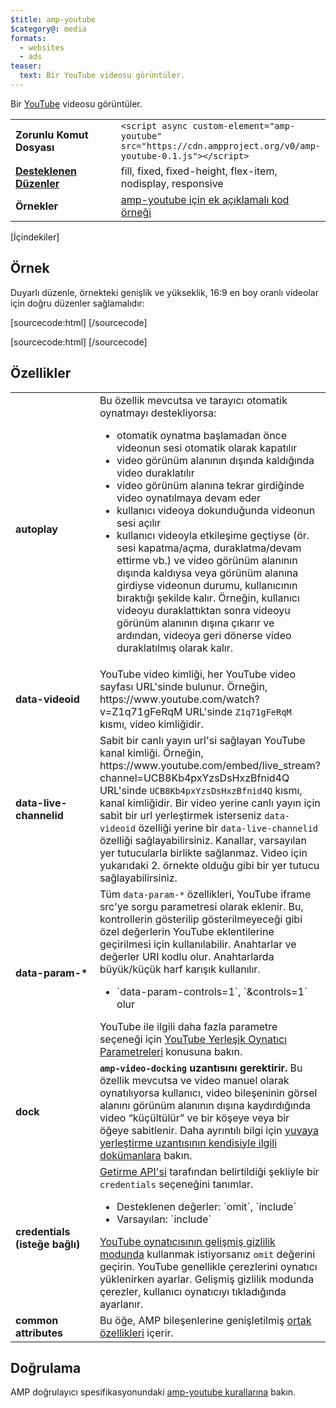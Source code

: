 ```yaml
---
$title: amp-youtube
$category@: media
formats:
  - websites
  - ads
teaser:
  text: Bir YouTube videosu görüntüler.
---
```


<!--
       Copyright 2016 The AMP HTML Authors. All Rights Reserved.

       Licensed under the Apache License, Version 2.0 (the "License");
     you may not use this file except in compliance with the License.
     You may obtain a copy of the License at

     http://www.apache.org/licenses/LICENSE-2.0

     Unless required by applicable law or agreed to in writing, software
     distributed under the License is distributed on an "AS-IS" BASIS,
     WITHOUT WARRANTIES OR CONDITIONS OF ANY KIND, either express or implied.
     See the License for the specific language governing permissions and
     limitations under the License.
-->

Bir [YouTube](https://www.youtube.com/) videosu görüntüler.

<table>
  <tr>
    <td width="40%"><strong>Zorunlu Komut Dosyası</strong></td>
    <td><code>&lt;script async custom-element="amp-youtube" src="https://cdn.ampproject.org/v0/amp-youtube-0.1.js">&lt;/script></code></td>
  </tr>
  <tr>
    <td class="col-fourty"><strong><a href="../../../documentation/guides-and-tutorials/develop/style_and_layout/control_layout.md">Desteklenen Düzenler</a></strong></td>
    <td>fill, fixed, fixed-height, flex-item, nodisplay, responsive</td>
  </tr>
  <tr>
    <td width="40%"><strong>Örnekler</strong></td>
    <td><a href="https://ampbyexample.com/components/amp-youtube/">amp-youtube için ek açıklamalı kod örneği</a></td>
  </tr>
</table>

[İçindekiler]

## Örnek <a name="example"></a>

Duyarlı düzenle, örnekteki genişlik ve yükseklik, 16:9 en boy oranlı videolar için doğru düzenler sağlamalıdır:

[sourcecode:html]
<amp-youtube
    data-videoid="mGENRKrdoGY"
    layout="responsive"
    width="480" height="270"></amp-youtube>
[/sourcecode]

[sourcecode:html]
<amp-youtube
      id="myLiveChannel"
      data-live-channelid="UCB8Kb4pxYzsDsHxzBfnid4Q"
      width="358"
      height="204"
      layout="responsive">
<amp-img
      src="https://i.ytimg.com/vi/Wm1fWz-7nLQ/hqdefault_live.jpg"
      placeholder
      layout="fill"
      />
</amp-youtube>
[/sourcecode]

## Özellikler <a name="attributes"></a>

<table>
  <tr>
    <td width="40%"><strong>autoplay</strong></td>
    <td>Bu özellik mevcutsa ve tarayıcı otomatik oynatmayı destekliyorsa:
      <ul>
        <li>otomatik oynatma başlamadan önce videonun sesi otomatik olarak kapatılır
        </li>
        <li>video görünüm alanının dışında kaldığında video duraklatılır
        </li>
        <li>video görünüm alanına tekrar girdiğinde video oynatılmaya devam eder
        </li>
        <li>kullanıcı videoya dokunduğunda videonun sesi açılır
        </li>
        <li>kullanıcı videoyla etkileşime geçtiyse (ör. sesi kapatma/açma, duraklatma/devam ettirme vb.) ve video görünüm alanının dışında kaldıysa veya görünüm alanına girdiyse videonun durumu, kullanıcının bıraktığı şekilde kalır. Örneğin, kullanıcı videoyu duraklattıktan sonra videoyu görünüm alanının dışına çıkarır ve ardından, videoya geri dönerse video duraklatılmış olarak kalır.
        </li>
      </ul></td>
    </tr>
    <tr>
      <td width="40%"><strong>data-videoid</strong></td>
      <td>YouTube video kimliği, her YouTube video sayfası URL'sinde bulunur.
          Örneğin, https://www.youtube.com/watch?v=Z1q71gFeRqM URL'sinde <code>Z1q71gFeRqM</code> kısmı, video kimliğidir.</td>
      </tr>
      <tr>
        <td width="40%"><strong>data-live-channelid</strong></td>
        <td>Sabit bir canlı yayın url'si sağlayan YouTube kanal kimliği. Örneğin, https://www.youtube.com/embed/live_stream?channel=UCB8Kb4pxYzsDsHxzBfnid4Q URL'sinde <code>UCB8Kb4pxYzsDsHxzBfnid4Q</code> kısmı, kanal kimliğidir. Bir video yerine canlı yayın için sabit bir url yerleştirmek isterseniz <code>data-videoid</code> özelliği yerine bir <code>data-live-channelid</code> özelliği sağlayabilirsiniz. Kanallar, varsayılan yer tutucularla birlikte sağlanmaz. Video için yukarıdaki 2. örnekte olduğu gibi bir yer tutucu sağlayabilirsiniz.</td>
      </tr>
      <tr>
        <td width="40%"><strong>data-param-*</strong></td>
        <td>Tüm <code>data-param-*</code> özellikleri, YouTube iframe src'ye sorgu parametresi olarak eklenir. Bu, kontrollerin gösterilip gösterilmeyeceği gibi özel değerlerin YouTube eklentilerine geçirilmesi için kullanılabilir.
            Anahtarlar ve değerler URI kodlu olur. Anahtarlarda büyük/küçük harf karışık kullanılır.
            <ul>
            <li>`data-param-controls=1`, `&amp;controls=1` olur</li>
          </ul>
          YouTube ile ilgili daha fazla parametre seçeneği için <a href="https://developers.google.com/youtube/player_parameters">YouTube Yerleşik Oynatıcı Parametreleri</a> konusuna bakın.
        </td>
      </tr>
      <tr>
        <td width="40%"><strong>dock</strong></td>
        <td><strong><code>amp-video-docking</code> uzantısını gerektirir.</strong> Bu özellik mevcutsa ve video manuel olarak oynatılıyorsa kullanıcı, video bileşeninin görsel alanını görünüm alanının dışına kaydırdığında video “küçültülür” ve bir köşeye veya bir öğeye sabitlenir.
            Daha ayrıntılı bilgi için <a href="amp-video-docking.md">yuvaya yerleştirme uzantısının kendisiyle ilgili dokümanlara</a> bakın.</td>
        </tr>
        <tr>
          <td width="40%"><strong>credentials (isteğe bağlı)</strong></td>
          <td><a href="https://fetch.spec.whatwg.org/">Getirme API'si</a> tarafından belirtildiği şekliyle bir <code>credentials</code> seçeneğini tanımlar.
            <ul>
              <li>Desteklenen değerler: `omit`, `include`</li>
              <li>Varsayılan: `include`</li>
            </ul>
            <a href="http://www.google.com/support/youtube/bin/answer.py?answer=141046">YouTube oynatıcısının gelişmiş gizlilik modunda</a> kullanmak istiyorsanız <code>omit</code> değerini geçirin.
                YouTube genellikle çerezlerini oynatıcı yüklenirken ayarlar. Gelişmiş gizlilik modunda çerezler, kullanıcı oynatıcıyı tıkladığında ayarlanır.</td>
            </tr>
            <tr>
              <td width="40%"><strong>common attributes</strong></td>
              <td>Bu öğe, AMP bileşenlerine genişletilmiş <a href="../../../documentation/guides-and-tutorials/learn/common_attributes.md">ortak özellikleri</a> içerir.</td>
            </tr>
          </table>

## Doğrulama <a name="validation"></a>

AMP doğrulayıcı spesifikasyonundaki [amp-youtube kurallarına](https://github.com/ampproject/amphtml/blob/master/extensions/amp-youtube/validator-amp-youtube.protoascii) bakın.
